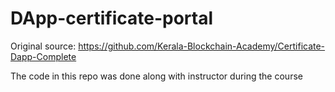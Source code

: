# DApp-certificate-portal

Original source: https://github.com/Kerala-Blockchain-Academy/Certificate-Dapp-Complete

The code in this repo was done along with instructor during the course
